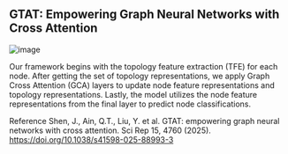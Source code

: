 ## **GTAT: Empowering Graph Neural Networks with Cross Attention**
![image](https://github.com/user-attachments/assets/ba021555-8e02-47d1-b3c3-7a62fc730fa8)

Our framework begins with the topology feature extraction (TFE) for each node. After getting the set of topology representations, we apply Graph Cross Attention (GCA) layers to update node feature representations and topology representations. Lastly, the model utilizes the node feature representations from the final layer to predict node classifications.

Reference
Shen, J., Ain, Q.T., Liu, Y. et al. GTAT: empowering graph neural networks with cross attention. Sci Rep 15, 4760 (2025). 
https://doi.org/10.1038/s41598-025-88993-3
